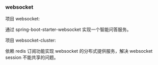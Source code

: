 ### websocket
项目 websocket:  

通过 spring-boot-starter-websocket 实现一个智能问答服务。  

项目 websocket-cluster:  

依赖 redis 订阅功能实现 websocket 的分布式提供服务，解决 websocket session 不能共享的问题。
